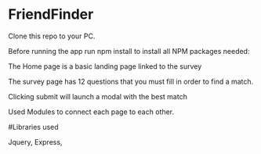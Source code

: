 # FriendFinder

Clone this repo to your PC.

Before running the app run npm install to install all NPM packages needed:

The Home page is a basic landing page linked to the survey

The survey page has 12 questions that you must fill in order to find a match.

Clicking submit will launch a modal with the best match

Used Modules to connect each page to each other.

#Libraries used

Jquery,
Express,

